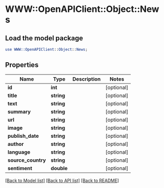 # WWW::OpenAPIClient::Object::News

## Load the model package
```perl
use WWW::OpenAPIClient::Object::News;
```

## Properties
Name | Type | Description | Notes
------------ | ------------- | ------------- | -------------
**id** | **int** |  | [optional] 
**title** | **string** |  | [optional] 
**text** | **string** |  | [optional] 
**summary** | **string** |  | [optional] 
**url** | **string** |  | [optional] 
**image** | **string** |  | [optional] 
**publish_date** | **string** |  | [optional] 
**author** | **string** |  | [optional] 
**language** | **string** |  | [optional] 
**source_country** | **string** |  | [optional] 
**sentiment** | **double** |  | [optional] 

[[Back to Model list]](../README.md#documentation-for-models) [[Back to API list]](../README.md#documentation-for-api-endpoints) [[Back to README]](../README.md)



